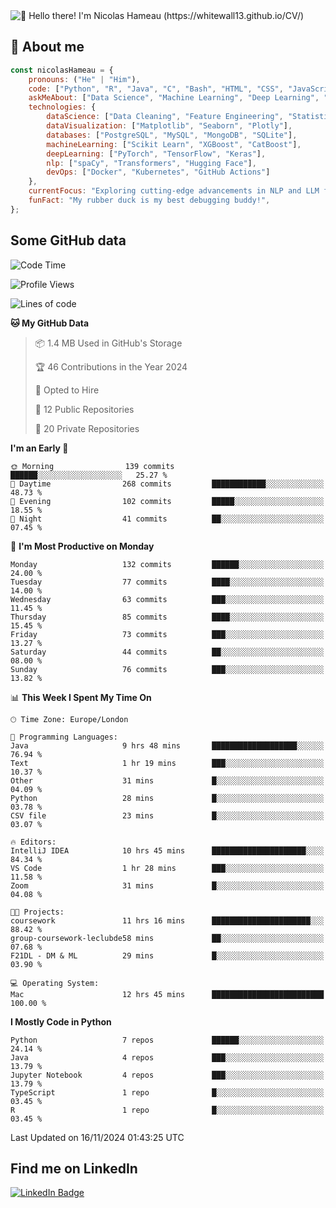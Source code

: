 <img src="assets/intro.gif" alt="👋 Hello there! I'm Nicolas Hameau (https://whitewall13.github.io/CV/)" title="👋 Hello there! I'm Nicolas Hameau"/>

<!---visitors number here--->

## :book: About me

```javascript
const nicolasHameau = {
    pronouns: ("He" | "Him"),
    code: ["Python", "R", "Java", "C", "Bash", "HTML", "CSS", "JavaScript", "PHP", "SQL"],
    askMeAbout: ["Data Science", "Machine Learning", "Deep Learning", "NLP", "LLM", "Computer Vision", "MLOps"],
    technologies: {
        dataScience: ["Data Cleaning", "Feature Engineering", "Statistical Analysis"],
        dataVisualization: ["Matplotlib", "Seaborn", "Plotly"],
        databases: ["PostgreSQL", "MySQL", "MongoDB", "SQLite"],
        machineLearning: ["Scikit Learn", "XGBoost", "CatBoost"],
        deepLearning: ["PyTorch", "TensorFlow", "Keras"],
        nlp: ["spaCy", "Transformers", "Hugging Face"],
        devOps: ["Docker", "Kubernetes", "GitHub Actions"]
    },
    currentFocus: "Exploring cutting-edge advancements in NLP and LLM fine-tuning",
    funFact: "My rubber duck is my best debugging buddy!",
};
```
## Some GitHub data

<!--START_SECTION:waka-->
![Code Time](http://img.shields.io/badge/Code%20Time-15%20hrs%2020%20mins-blue)

![Profile Views](http://img.shields.io/badge/Profile%20Views-0-blue)

![Lines of code](https://img.shields.io/badge/From%20Hello%20World%20I%27ve%20Written-5.8%20million%20lines%20of%20code-blue)

**🐱 My GitHub Data** 

> 📦 1.4 MB Used in GitHub's Storage 
 > 
> 🏆 46 Contributions in the Year 2024
 > 
> 💼 Opted to Hire
 > 
> 📜 12 Public Repositories 
 > 
> 🔑 20 Private Repositories 
 > 
**I'm an Early 🐤** 

```text
🌞 Morning                139 commits         ██████░░░░░░░░░░░░░░░░░░░   25.27 % 
🌆 Daytime                268 commits         ████████████░░░░░░░░░░░░░   48.73 % 
🌃 Evening                102 commits         █████░░░░░░░░░░░░░░░░░░░░   18.55 % 
🌙 Night                  41 commits          ██░░░░░░░░░░░░░░░░░░░░░░░   07.45 % 
```
📅 **I'm Most Productive on Monday** 

```text
Monday                   132 commits         ██████░░░░░░░░░░░░░░░░░░░   24.00 % 
Tuesday                  77 commits          ████░░░░░░░░░░░░░░░░░░░░░   14.00 % 
Wednesday                63 commits          ███░░░░░░░░░░░░░░░░░░░░░░   11.45 % 
Thursday                 85 commits          ████░░░░░░░░░░░░░░░░░░░░░   15.45 % 
Friday                   73 commits          ███░░░░░░░░░░░░░░░░░░░░░░   13.27 % 
Saturday                 44 commits          ██░░░░░░░░░░░░░░░░░░░░░░░   08.00 % 
Sunday                   76 commits          ███░░░░░░░░░░░░░░░░░░░░░░   13.82 % 
```


📊 **This Week I Spent My Time On** 

```text
🕑︎ Time Zone: Europe/London

💬 Programming Languages: 
Java                     9 hrs 48 mins       ███████████████████░░░░░░   76.94 % 
Text                     1 hr 19 mins        ███░░░░░░░░░░░░░░░░░░░░░░   10.37 % 
Other                    31 mins             █░░░░░░░░░░░░░░░░░░░░░░░░   04.09 % 
Python                   28 mins             █░░░░░░░░░░░░░░░░░░░░░░░░   03.78 % 
CSV file                 23 mins             █░░░░░░░░░░░░░░░░░░░░░░░░   03.07 % 

🔥 Editors: 
IntelliJ IDEA            10 hrs 45 mins      █████████████████████░░░░   84.34 % 
VS Code                  1 hr 28 mins        ███░░░░░░░░░░░░░░░░░░░░░░   11.58 % 
Zoom                     31 mins             █░░░░░░░░░░░░░░░░░░░░░░░░   04.08 % 

🐱‍💻 Projects: 
coursework               11 hrs 16 mins      ██████████████████████░░░   88.42 % 
group-coursework-leclubde58 mins             ██░░░░░░░░░░░░░░░░░░░░░░░   07.68 % 
F21DL - DM & ML          29 mins             █░░░░░░░░░░░░░░░░░░░░░░░░   03.90 % 

💻 Operating System: 
Mac                      12 hrs 45 mins      █████████████████████████   100.00 % 
```

**I Mostly Code in Python** 

```text
Python                   7 repos             ██████░░░░░░░░░░░░░░░░░░░   24.14 % 
Java                     4 repos             ███░░░░░░░░░░░░░░░░░░░░░░   13.79 % 
Jupyter Notebook         4 repos             ███░░░░░░░░░░░░░░░░░░░░░░   13.79 % 
TypeScript               1 repo              █░░░░░░░░░░░░░░░░░░░░░░░░   03.45 % 
R                        1 repo              █░░░░░░░░░░░░░░░░░░░░░░░░   03.45 % 
```




 Last Updated on 16/11/2024 01:43:25 UTC
<!--END_SECTION:waka-->

## Find me on LinkedIn
<div id="badges">
  <a href="https://www.linkedin.com/in/nicolas-hameau-13242002/">
    <img src="https://img.shields.io/badge/LinkedIn-blue?style=for-the-badge&logo=linkedin&logoColor=white" alt="LinkedIn Badge"/>
  </a>
</div>




